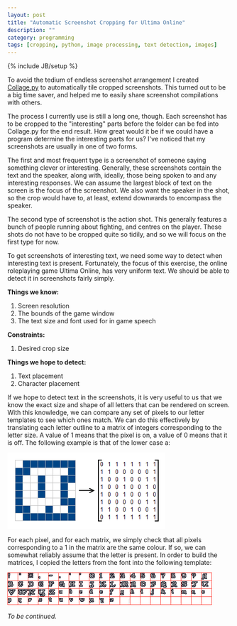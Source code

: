 ```yaml
---
layout: post
title: "Automatic Screenshot Cropping for Ultima Online"
description: ""
category: programming
tags: [cropping, python, image processing, text detection, images]
---
```

{% include JB/setup %}

To avoid the tedium of endless screenshot arrangement I created <a href="http://github.com/jsrn/Collage.py">Collage.py</a> to automatically tile cropped screenshots. This turned out to be a big time saver, and helped me to easily share screenshot compilations with others.

The process I currently use is still a long one, though. Each screenshot has to be cropped to the "interesting" parts before the folder can be fed into Collage.py for the end result. How great would it be if we could have a program determine the interesting parts for us? I've noticed that my screenshots are usually in one of two forms.

The first and most frequent type is a screenshot of someone saying something clever or interesting. Generally, these screenshots contain the text and the speaker, along with, ideally, those being spoken to and any interesting responses. We can assume the largest block of text on the screen is the focus of the screenshot. We also want the speaker in the shot, so the crop would have to, at least, extend downwards to encompass the speaker.

The second type of screenshot is the action shot. This generally features a bunch of people running about fighting, and centres on the player. These shots do not have to be cropped quite so tidily, and so we will focus on the first type for now.

To get screenshots of interesting text, we need some way to detect when interesting text is present. Fortunately, the focus of this exercise, the online roleplaying game Ultima Online, has very uniform text. We should be able to detect it in screenshots fairly simply.

**Things we know:**

 1. Screen resolution
 2. The bounds of the game window
 3. The text size and font used for in game speech

**Constraints:**

 1. Desired crop size

**Things we hope to detect:**

 1. Text placement
 2. Character placement

If we hope to detect text in the screenshots, it is very useful to us that we know the exact size and shape of all letters that can be rendered on screen. With this knowledge, we can compare any set of pixels to our letter templates to see which ones match. We can do this effectively by translating each letter outline to a matrix of integers corresponding to the letter size. A value of 1 means that the pixel is on, a value of 0 means that it is off. The following example is that of the lower case a:

<img src="/images/uoautocrop/template.png">

For each pixel, and for each matrix, we simply check that all pixels corresponding to a 1 in the matrix are the same colour. If so, we can somewhat reliably assume that the letter is present. In order to build the matrices, I copied the letters from the font into the following template:

<img src="/images/uoautocrop/letters.png">

*To be continued.*